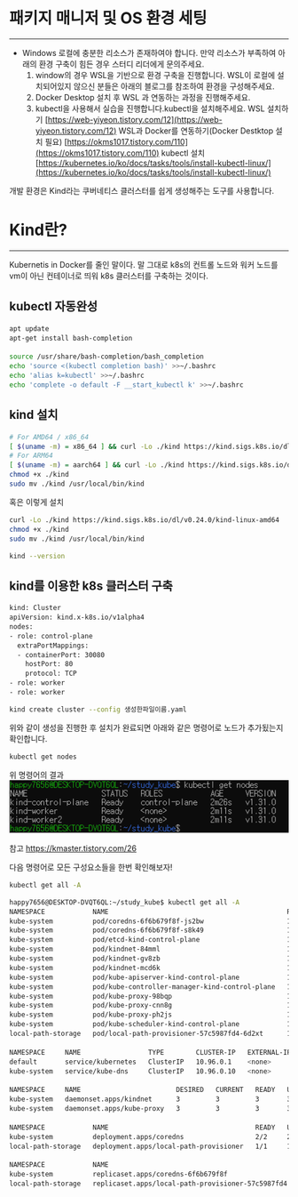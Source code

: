 
# **패키지 매니저 및 OS 환경 세팅**
---
- Windows
    로컬에 충분한 리소스가 존재하여야 합니다. 만약 리소스가 부족하여 아래의 환경 구축이 힘든 경우 스터디 리더에게 문의주세요.
    1. window의 경우 WSL을 기반으로 환경 구축을 진행합니다. WSL이 로컬에 설치되어있지 않으신 분들은 아래의 블로그를 참조하여 환경을 구성해주세요.
    2. Docker Desktop 설치 후 WSL 과 연동하는 과정을 진행해주세요.
    3. kubectl을 사용해서 실습을 진행합니다.kubectl을 설치해주세요.
    WSL 설치하기
    [https://web-yiyeon.tistory.com/12](https://web-yiyeon.tistory.com/12)
    WSL과 Docker를 연동하기(Docker Destktop 설치 필요)
    [https://okms1017.tistory.com/110](https://okms1017.tistory.com/110)
    kubectl 설치
    [https://kubernetes.io/ko/docs/tasks/tools/install-kubectl-linux/](https://kubernetes.io/ko/docs/tasks/tools/install-kubectl-linux/)


개발 환경은 Kind라는 쿠버네티스 클러스터를 쉽게 생성해주는 도구를 사용합니다.

# Kind란?
---
Kubernetis in Docker를 줄인 말이다. 말 그대로 k8s의 컨트롤 노드와 워커 노드를 vm이 아닌 컨테이너로 띄워 k8s 클러스터를 구축하는 것이다. 



## kubectl 자동완성
```bash
apt update
apt-get install bash-completion

source /usr/share/bash-completion/bash_completion
echo 'source <(kubectl completion bash)' >>~/.bashrc
echo 'alias k=kubectl' >>~/.bashrc
echo 'complete -o default -F __start_kubectl k' >>~/.bashrc
```

## kind 설치
```bash
# For AMD64 / x86_64
[ $(uname -m) = x86_64 ] && curl -Lo ./kind https://kind.sigs.k8s.io/dl/v0.30.0/kind-linux-amd64
# For ARM64
[ $(uname -m) = aarch64 ] && curl -Lo ./kind https://kind.sigs.k8s.io/dl/v0.30.0/kind-linux-arm64
chmod +x ./kind
sudo mv ./kind /usr/local/bin/kind
```

혹은 이렇게 설치
```bash
curl -Lo ./kind https://kind.sigs.k8s.io/dl/v0.24.0/kind-linux-amd64
chmod +x ./kind
sudo mv ./kind /usr/local/bin/kind
```

```bash
kind --version
```

## kind를 이용한 k8s 클러스터 구축

```bash
kind: Cluster
apiVersion: kind.x-k8s.io/v1alpha4
nodes:
- role: control-plane
  extraPortMappings:
  - containerPort: 30080 
    hostPort: 80     
    protocol: TCP
- role: worker
- role: worker
```

```bash
kind create cluster --config 생성한파일이름.yaml
```
위와 같이 생성을 진행한 후 설치가 완료되면 아래와 같은 명령어로 노드가 추가됬는지 확인합니다.
```bash
kubectl get nodes
```
위 명령어의 결과
![](./99.%20attachments/Pasted%20image%2020250910221026.png)



참고 https://kmaster.tistory.com/26


다음 명령어로 모든 구성요소들을 한번 확인해보자!

```bash
kubectl get all -A
```

```bash
happy7656@DESKTOP-DVQT6QL:~/study_kube$ kubectl get all -A
NAMESPACE            NAME                                             READY   STATUS    RESTARTS   AGE
kube-system          pod/coredns-6f6b679f8f-js2bw                     1/1     Running   0          5m3s
kube-system          pod/coredns-6f6b679f8f-s8k49                     1/1     Running   0          5m3s
kube-system          pod/etcd-kind-control-plane                      1/1     Running   0          5m10s
kube-system          pod/kindnet-84mml                                1/1     Running   0          4m58s
kube-system          pod/kindnet-gv8zb                                1/1     Running   0          4m58s
kube-system          pod/kindnet-mcd6k                                1/1     Running   0          5m4s
kube-system          pod/kube-apiserver-kind-control-plane            1/1     Running   0          5m10s
kube-system          pod/kube-controller-manager-kind-control-plane   1/1     Running   0          5m10s
kube-system          pod/kube-proxy-98bqp                             1/1     Running   0          4m58s
kube-system          pod/kube-proxy-cnn8g                             1/1     Running   0          5m4s
kube-system          pod/kube-proxy-ph2js                             1/1     Running   0          4m58s
kube-system          pod/kube-scheduler-kind-control-plane            1/1     Running   0          5m10s
local-path-storage   pod/local-path-provisioner-57c5987fd4-6d2xt      1/1     Running   0          5m3s

NAMESPACE     NAME                 TYPE        CLUSTER-IP   EXTERNAL-IP   PORT(S)                  AGE
default       service/kubernetes   ClusterIP   10.96.0.1    <none>        443/TCP                  5m11s
kube-system   service/kube-dns     ClusterIP   10.96.0.10   <none>        53/UDP,53/TCP,9153/TCP   5m10s

NAMESPACE     NAME                        DESIRED   CURRENT   READY   UP-TO-DATE   AVAILABLE   NODE SELECTOR            AGE
kube-system   daemonset.apps/kindnet      3         3         3       3            3           kubernetes.io/os=linux   5m8s
kube-system   daemonset.apps/kube-proxy   3         3         3       3            3           kubernetes.io/os=linux   5m10s

NAMESPACE            NAME                                     READY   UP-TO-DATE   AVAILABLE   AGE
kube-system          deployment.apps/coredns                  2/2     2            2           5m10s
local-path-storage   deployment.apps/local-path-provisioner   1/1     1            1           5m7s

NAMESPACE            NAME                                                DESIRED   CURRENT   READY   AGE
kube-system          replicaset.apps/coredns-6f6b679f8f                  2         2         2       5m4s
local-path-storage   replicaset.apps/local-path-provisioner-57c5987fd4   1         1         1       5m4s
```

